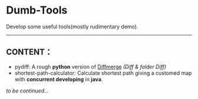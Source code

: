 # Dumb-Tools
Develop some useful tools(mostly rudimentary demo).

---
## CONTENT：

+ pydiff:  A rough **python** version of [Diffmerge](http://www.sourcegear.com/diffmerge/) *(Diff & folder Diff)*
+ shortest-path-calculator: Calculate shortest path giving a customed map with **concurrent developing** in **java**.

*to be continued...*
